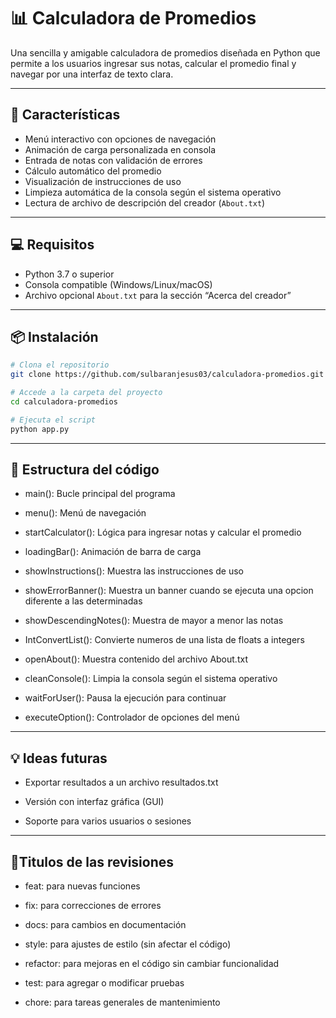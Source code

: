 # 📊 Calculadora de Promedios

Una sencilla y amigable calculadora de promedios diseñada en Python que permite a los usuarios ingresar sus notas, calcular el promedio final y navegar por una interfaz de texto clara.

---

## 🚀 Características

- Menú interactivo con opciones de navegación
- Animación de carga personalizada en consola
- Entrada de notas con validación de errores
- Cálculo automático del promedio
- Visualización de instrucciones de uso
- Limpieza automática de la consola según el sistema operativo
- Lectura de archivo de descripción del creador (`About.txt`)

---

## 💻 Requisitos

- Python 3.7 o superior
- Consola compatible (Windows/Linux/macOS)
- Archivo opcional `About.txt` para la sección “Acerca del creador”

---

## 📦 Instalación

```bash
# Clona el repositorio
git clone https://github.com/sulbaranjesus03/calculadora-promedios.git

# Accede a la carpeta del proyecto
cd calculadora-promedios

# Ejecuta el script
python app.py

```               
---

## 🧠 Estructura del código

- main(): Bucle principal del programa

- menu(): Menú de navegación

- startCalculator(): Lógica para ingresar notas y calcular el promedio

- loadingBar(): Animación de barra de carga

- showInstructions(): Muestra las instrucciones de uso

- showErrorBanner(): Muestra un banner cuando se ejecuta una opcion diferente a las determinadas

- showDescendingNotes(): Muestra de mayor a menor las notas

- IntConvertList(): Convierte numeros de una lista de floats a integers 

- openAbout(): Muestra contenido del archivo About.txt

- cleanConsole(): Limpia la consola según el sistema operativo

- waitForUser(): Pausa la ejecución para continuar

- executeOption(): Controlador de opciones del menú

---

## 💡 Ideas futuras

- Exportar resultados a un archivo resultados.txt

- Versión con interfaz gráfica (GUI)

- Soporte para varios usuarios o sesiones 

---

## 📝Titulos de las revisiones

- feat: para nuevas funciones

- fix: para correcciones de errores

- docs: para cambios en documentación

- style: para ajustes de estilo (sin afectar el código)

- refactor: para mejoras en el código sin cambiar funcionalidad

- test: para agregar o modificar pruebas

- chore: para tareas generales de mantenimiento 